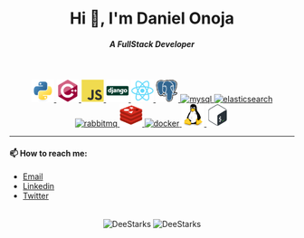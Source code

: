 
<h1 align="center">Hi 👋, I'm Daniel Onoja</h1>
<h5 align="center">A FullStack Developer</h5>
<br>
<p align="center">
    <a href="https://www.python.org" target="_blank"> <img src="https://raw.githubusercontent.com/devicons/devicon/master/icons/python/python-original.svg" alt="python" width="40" height="40"/> </a>
    <a href="https://www.cplusplus.com/" target="_blank"> <img src="https://raw.githubusercontent.com/devicons/devicon/master/icons/cplusplus/cplusplus-original.svg" alt="cplusplus" width="40" height="40"/> </a>
    <a href="https://developer.mozilla.org/en-US/docs/Web/JavaScript" target="_blank"> <img src="https://raw.githubusercontent.com/devicons/devicon/master/icons/javascript/javascript-original.svg" alt="javascript" width="40" height="40"/> </a>
    <a href="https://www.djangoproject.com/" target="_blank"> <img src="https://raw.githubusercontent.com/devicons/devicon/master/icons/django/django-original.svg" alt="django" width="40" height="40"/> </a>
    <a href="https://reactjs.org/" target="_blank"> <img src="https://raw.githubusercontent.com/devicons/devicon/master/icons/react/react-original.svg" alt="react" width="40" height="40"/> </a>
    <a href="https://www.postgresql.org/" target="_blank"> <img src="https://raw.githubusercontent.com/devicons/devicon/master/icons/postgresql/postgresql-original.svg" alt="postgresql" width="40" height="40"/> </a>
    <a href="https://www.mysql.com" target="_blank"> <img src="https://www.mysql.com/common/logos/logo-mysql-170x115.png" alt="mysql" width="40" height="40"/> </a>
    <a href="https://www.elastic.co/elasticsearch/" target="_blank"> <img src="https://cdn.freebiesupply.com/logos/large/2x/elastic-elasticsearch-logo-png-transparent.png" alt="elasticsearch" width="40" height="40"/> </a>
    <a href="https://www.rabbitmq.com/" target="_blank"> <img src="https://cdn.freebiesupply.com/logos/large/2x/rabbitmq-logo-png-transparent.png" alt="rabbitmq" width="40" height="40"/> </a>
    <a href="https://redis.io/" target="_blank"> <img src="https://raw.githubusercontent.com/devicons/devicon/master/icons/redis/redis-original.svg" alt="redis" width="40" height="40"/> </a>
    <a href="https://www.docker.com/" target="_blank"> <img src="https://www.docker.com/sites/default/files/d8/2019-07/vertical-logo-monochromatic.png" alt="docker" width="40" height="40"/> </a>
    <a href="https://www.linux.org/" target="_blank"> <img src="https://raw.githubusercontent.com/devicons/devicon/master/icons/linux/linux-original.svg" alt="linux" width="40" height="40"/> </a>
    <a href="https://www.gnu.org/software/bash/" target="_blank"> <img src="https://raw.githubusercontent.com/devicons/devicon/master/icons/bash/bash-original.svg" alt="bash" width="40" height="40"/> </a>
    </p>
    <hr>

<h4>📫 How to reach me:</h4>
 
- <a href="mailto:danielonoja246@gmail.com" target="_blank">Email</a>
- <a href="https://www.linkedin.com/in/daniel-onoja-044a611b3/" target="_blank">Linkedin</a>
- <a href="https://www.twitter.com/onojaDaniel20" target="_blank">Twitter</a>

<br>

<div align="center">
    <img width="49%" align="center" src="https://github-readme-stats.vercel.app/api?username=DeeStarks&show_icons=true&count_private=true" alt="DeeStarks" />
    <img width="49%;" align="center" src="https://github-readme-streak-stats.herokuapp.com/?user=DeeStarks" alt="DeeStarks" />
</div>



